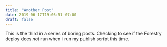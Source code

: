 ```yaml
---
title: "Another Post"
date: 2019-06-17T19:05:51-07:00
draft: false
---
```


This is the third in a series of boring posts. Checking to see if the Forestry deploy does *not* run when i run my publish script this time.
